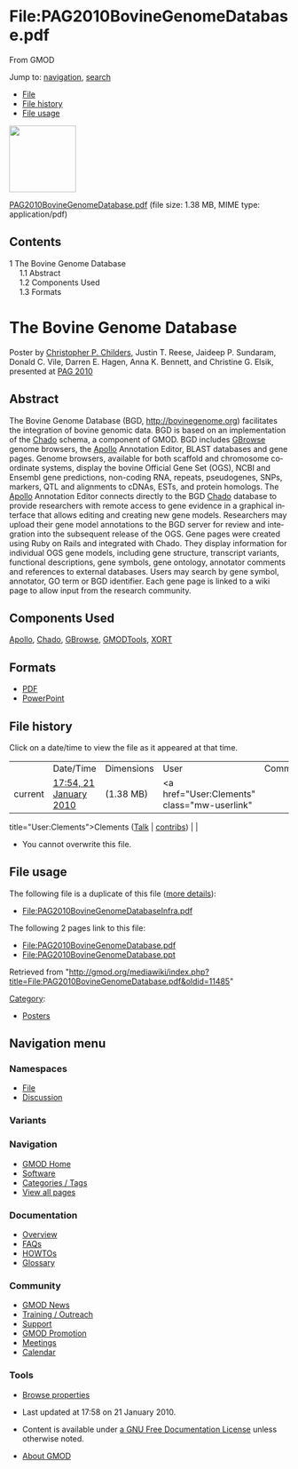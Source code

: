<div id="mw-page-base" class="noprint">

</div>

<div id="mw-head-base" class="noprint">

</div>

<div id="content" class="mw-body" role="main">

<span id="top"></span>

<div id="mw-js-message" style="display:none;">

</div>



# <span dir="auto">File:PAG2010BovineGenomeDatabase.pdf</span>

<div id="bodyContent">

<div id="siteSub">

From GMOD

</div>

<div id="contentSub">

</div>

<div id="jump-to-nav" class="mw-jump">

Jump to: [navigation](#mw-navigation), [search](#p-search)

</div>

<div id="mw-content-text">

- [File](#file)
- [File history](#filehistory)
- [File usage](#filelinks)

<div id="file" class="fullImageLink">

[<img src="../mediawiki/skins/common/images/icons/fileicon-pdf.png"
width="120" height="120" />](../mediawiki/images/0/05/PAG2010BovineGenomeDatabase.pdf)

</div>

<div class="fullMedia">

<a href="../mediawiki/images/0/05/PAG2010BovineGenomeDatabase.pdf"
class="internal"
title="PAG2010BovineGenomeDatabase.pdf">PAG2010BovineGenomeDatabase.pdf</a>
‎<span class="fileInfo">(file size: 1.38 MB, MIME type:
application/pdf)</span>

</div>

<div id="mw-imagepage-content" class="mw-content-ltr" lang="en"
dir="ltr">

<div id="toc" class="toc">

<div id="toctitle">

## Contents

</div>

- [<span class="tocnumber">1</span> <span class="toctext">The Bovine
  Genome Database</span>](#The_Bovine_Genome_Database)
  - [<span class="tocnumber">1.1</span>
    <span class="toctext">Abstract</span>](#Abstract)
  - [<span class="tocnumber">1.2</span> <span class="toctext">Components
    Used</span>](#Components_Used)
  - [<span class="tocnumber">1.3</span>
    <span class="toctext">Formats</span>](#Formats)

</div>

# <span id="The_Bovine_Genome_Database" class="mw-headline">The Bovine Genome Database</span>

Poster by [Christopher P. Childers](User:Childers "User:Childers"),
Justin T. Reese, Jaideep P. Sundaram, Donald C. Vile, Darren E. Hagen,
Anna K. Bennett, and Christine G. Elsik, presented at [PAG
2010](PAG_2010 "PAG 2010")

## <span id="Abstract" class="mw-headline">Abstract</span>

The Bovine Genome Database (BGD,
<a href="http://bovinegenome.org" class="external free"
rel="nofollow">http://bovinegenome.org</a>) facilitates the integration
of bovine genomic data. BGD is based on an implementation of the
<a href="Chado" class="mw-redirect" title="Chado">Chado</a> schema, a
component of GMOD. BGD includes [GBrowse](GBrowse.1 "GBrowse") genome
browsers, the [Apollo](Apollo.1 "Apollo") Annotation Editor, BLAST
databases and gene pages. Genome browsers, available for both scaffold
and chromosome coordinate systems, display the bovine Official Gene Set
(OGS), NCBI and Ensembl gene predictions, non-coding RNA, repeats,
pseudogenes, SNPs, markers, QTL and alignments to cDNAs, ESTs, and
protein homologs. The [Apollo](Apollo.1 "Apollo") Annotation Editor
connects directly to the BGD
<a href="Chado" class="mw-redirect" title="Chado">Chado</a> database to
provide researchers with remote access to gene evidence in a graphical
interface that allows editing and creating new gene models. Researchers
may upload their gene model annotations to the BGD server for review and
integration into the subsequent release of the OGS. Gene pages were
created using Ruby on Rails and integrated with Chado. They display
information for individual OGS gene models, including gene structure,
transcript variants, functional descriptions, gene symbols, gene
ontology, annotator comments and references to external databases. Users
may search by gene symbol, annotator, GO term or BGD identifier. Each
gene page is linked to a wiki page to allow input from the research
community.

## <span id="Components_Used" class="mw-headline">Components Used</span>

[Apollo](Apollo.1 "Apollo"),
<a href="Chado" class="mw-redirect" title="Chado">Chado</a>,
[GBrowse](GBrowse.1 "GBrowse"), [GMODTools](GMODTools "GMODTools"),
[XORT](XORT.1 "XORT")

## <span id="Formats" class="mw-headline">Formats</span>

- <a href="../mediawiki/images/0/05/PAG2010BovineGenomeDatabase.pdf"
  class="internal" title="PAG2010BovineGenomeDatabase.pdf">PDF</a>
- <a href="../mediawiki/images/9/92/PAG2010BovineGenomeDatabase.ppt"
  class="internal" title="PAG2010BovineGenomeDatabase.ppt">PowerPoint</a>

</div>

## File history

<div id="mw-imagepage-section-filehistory">

Click on a date/time to view the file as it appeared at that time.

|  |  |  |  |  |
|----|----|----|----|----|
|  | Date/Time | Dimensions | User | Comment |
| current | [17:54, 21 January 2010](../mediawiki/images/0/05/PAG2010BovineGenomeDatabase.pdf) | <span style="white-space: nowrap;">(1.38 MB)</span> | <a href="User:Clements" class="mw-userlink"
title="User:Clements">Clements</a> <span style="white-space: nowrap;"> <span class="mw-usertoollinks">(<a
href="http://gmod.org/mediawiki/index.php?title=User_talk:Clements&amp;action=edit&amp;redlink=1"
class="new" title="User talk:Clements (page does not exist)">Talk</a> \| [contribs](Special:Contributions/Clements "Special:Contributions/Clements"))</span></span> |  |

</div>

- <span id="mw-imagepage-upload-disallowed">You cannot overwrite this
  file.</span>

## File usage

<div id="mw-imagepage-section-duplicates">

The following file is a duplicate of this file ([more
details](Special:FileDuplicateSearch/PAG2010BovineGenomeDatabase.pdf "Special:FileDuplicateSearch/PAG2010BovineGenomeDatabase.pdf")):

- <File:PAG2010BovineGenomeDatabaseInfra.pdf>

</div>

<div id="mw-imagepage-section-linkstoimage">

The following 2 pages link to this file:

- <File:PAG2010BovineGenomeDatabase.pdf>
- <File:PAG2010BovineGenomeDatabase.ppt>

</div>

</div>

<div class="printfooter">

Retrieved from
"<http://gmod.org/mediawiki/index.php?title=File:PAG2010BovineGenomeDatabase.pdf&oldid=11485>"

</div>

<div id="catlinks" class="catlinks">

<div id="mw-normal-catlinks" class="mw-normal-catlinks">

[Category](Special:Categories "Special:Categories"):

- [Posters](Category:Posters "Category:Posters")

</div>

</div>

<div class="visualClear">

</div>

</div>

</div>

<div id="mw-navigation">

## Navigation menu

<div id="mw-head">



<div id="left-navigation">

<div id="p-namespaces" class="vectorTabs" role="navigation"
aria-labelledby="p-namespaces-label">

### Namespaces

- <span id="ca-nstab-image"><a href="File:PAG2010BovineGenomeDatabase.pdf" accesskey="c"
  title="View the file page [c]">File</a></span>
- <span id="ca-talk"><a
  href="http://gmod.org/mediawiki/index.php?title=File_talk:PAG2010BovineGenomeDatabase.pdf&amp;action=edit&amp;redlink=1"
  accesskey="t"
  title="Discussion about the content page [t]">Discussion</a></span>

</div>

<div id="p-variants" class="vectorMenu emptyPortlet" role="navigation"
aria-labelledby="p-variants-label">

### 

### Variants[](#)

<div class="menu">

</div>

</div>

</div>





</div>

</div>

</div>

<div id="mw-panel">

<div id="p-logo" role="banner">

<a href="Main_Page"
style="background-image: url(../images/GMOD-cogs.png);"
title="Visit the main page"></a>

</div>

<div id="p-Navigation" class="portal" role="navigation"
aria-labelledby="p-Navigation-label">

### Navigation

<div class="body">

- <span id="n-GMOD-Home">[GMOD Home](Main_Page)</span>
- <span id="n-Software">[Software](GMOD_Components)</span>
- <span id="n-Categories-.2F-Tags">[Categories /
  Tags](Categories)</span>
- <span id="n-View-all-pages">[View all pages](Special:AllPages)</span>

</div>

</div>

<div id="p-Documentation" class="portal" role="navigation"
aria-labelledby="p-Documentation-label">

### Documentation

<div class="body">

- <span id="n-Overview">[Overview](Overview)</span>
- <span id="n-FAQs">[FAQs](Category:FAQ)</span>
- <span id="n-HOWTOs">[HOWTOs](Category:HOWTO)</span>
- <span id="n-Glossary">[Glossary](Glossary)</span>

</div>

</div>

<div id="p-Community" class="portal" role="navigation"
aria-labelledby="p-Community-label">

### Community

<div class="body">

- <span id="n-GMOD-News">[GMOD News](GMOD_News)</span>
- <span id="n-Training-.2F-Outreach">[Training /
  Outreach](Training_and_Outreach)</span>
- <span id="n-Support">[Support](Support)</span>
- <span id="n-GMOD-Promotion">[GMOD Promotion](GMOD_Promotion)</span>
- <span id="n-Meetings">[Meetings](Meetings)</span>
- <span id="n-Calendar">[Calendar](Calendar)</span>

</div>

</div>

<div id="p-tb" class="portal" role="navigation"
aria-labelledby="p-tb-label">

### Tools

<div class="body">


- <span id="t-smwbrowselink"><a href="Special:Browse/File:PAG2010BovineGenomeDatabase.pdf"
  rel="smw-browse">Browse properties</a></span>

</div>

</div>

</div>

</div>

<div id="footer" role="contentinfo">

- <span id="footer-info-lastmod">Last updated at 17:58 on 21 January
  2010.</span>
<!-- - <span id="footer-info-viewcount">3,916 page views.</span> -->
- <span id="footer-info-copyright">Content is available under
  <a href="http://www.gnu.org/licenses/fdl-1.3.html" class="external"
  rel="nofollow">a GNU Free Documentation License</a> unless otherwise
  noted.</span>

<!-- -->

- <span id="footer-places-about">[About
  GMOD](GMOD:About "GMOD:About")</span>

<!-- -->






</div>
